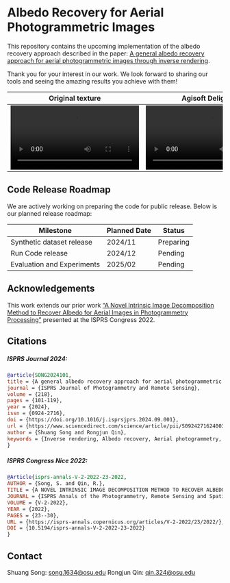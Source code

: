 # Albedo Recovery for Aerial Photogrammetric Images

This repository contains the upcoming implementation of the albedo recovery approach described in the paper: [A general albedo recovery approach for aerial photogrammetric images through inverse rendering](https://authors.elsevier.com/a/1jlhp3I9x1qnxt).

Thank you for your interest in our work. We look forward to sharing our tools and seeing the amazing results you achieve with them!


|Original  texture | Agisoft Delighter | Ours |
|---|---|---|
|![original texture](https://raw.githubusercontent.com/GDAOSU/albedo_aerial_photogrammetry/main/doc/GoodalePark/metashape0001-0096.webm) |![Agisoft Delighter](https://raw.githubusercontent.com/GDAOSU/albedo_aerial_photogrammetry/main/doc/GoodalePark/delighter0001-0096.webm) | ![Ours](https://raw.githubusercontent.com/GDAOSU/albedo_aerial_photogrammetry/main/doc/GoodalePark/ours0001-0096.webm)|


## Code Release Roadmap

We are actively working on preparing the code for public release. Below is our planned release roadmap:

| Milestone | Planned Date | Status |
|----|----| ----|
|Synthetic dataset release | 2024/11 | Preparing |
|Run Code release | 2024/12 | Pending |
|Evaluation and Experiments | 2025/02 | Pending |


## Acknowledgements

This work extends our prior work [“A Novel Intrinsic Image Decomposition Method to Recover Albedo for Aerial Images in Photogrammetry Processing”](https://isprs-annals.copernicus.org/articles/V-2-2022/23/2022/) presented at the ISPRS Congress 2022.

## Citations

##### ISPRS Journal 2024:

``` bibtex
@article{SONG2024101,
title = {A general albedo recovery approach for aerial photogrammetric images through inverse rendering},
journal = {ISPRS Journal of Photogrammetry and Remote Sensing},
volume = {218},
pages = {101-119},
year = {2024},
issn = {0924-2716},
doi = {https://doi.org/10.1016/j.isprsjprs.2024.09.001},
url = {https://www.sciencedirect.com/science/article/pii/S0924271624003319},
author = {Shuang Song and Rongjun Qin},
keywords = {Inverse rendering, Albedo recovery, Aerial photogrammetry, Shading, Ray-tracing, Dense matching},
}
```

##### ISPRS Congress Nice 2022:

``` bibtex
@Article{isprs-annals-V-2-2022-23-2022,
AUTHOR = {Song, S. and Qin, R.},
TITLE = {A NOVEL INTRINSIC IMAGE DECOMPOSITION METHOD TO RECOVER ALBEDO FOR AERIAL IMAGES IN PHOTOGRAMMETRY PROCESSING},
JOURNAL = {ISPRS Annals of the Photogrammetry, Remote Sensing and Spatial Information Sciences},
VOLUME = {V-2-2022},
YEAR = {2022},
PAGES = {23--30},
URL = {https://isprs-annals.copernicus.org/articles/V-2-2022/23/2022/},
DOI = {10.5194/isprs-annals-V-2-2022-23-2022}
}
```

## Contact

Shuang Song: song.1634@osu.edu
Rongjun Qin: qin.324@osu.edu

